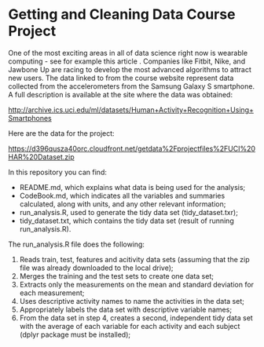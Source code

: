 # Getting and Cleaning Data Course Project

One of the most exciting areas in all of data science right now is wearable computing - see for example this article . Companies like Fitbit, Nike, and Jawbone Up are racing to develop the most advanced algorithms to attract new users. The data linked to from the course website represent data collected from the accelerometers from the Samsung Galaxy S smartphone. A full description is available at the site where the data was obtained:

http://archive.ics.uci.edu/ml/datasets/Human+Activity+Recognition+Using+Smartphones

Here are the data for the project:

https://d396qusza40orc.cloudfront.net/getdata%2Fprojectfiles%2FUCI%20HAR%20Dataset.zip

In this repository you can find:

- README.md, which explains what data is being used for the analysis;
- CodeBook.md, which indicates all the variables and summaries calculated, along with units, and any other relevant information;
- run_analysis.R, used to generate the tidy data set (tidy_dataset.txr);
- tidy_dataset.txt, which contains the tidy data set (result of running run_analysis.R).

The run_analysis.R file does the following:

1. Reads train, test, features and acitivity data sets (assuming that the zip file was already downloaded to the local drive);
2. Merges the training and the test sets to create one data set;
3. Extracts only the measurements on the mean and standard deviation for each measurement;
4. Uses descriptive activity names to name the activities in the data set;
5. Appropriately labels the data set with descriptive variable names;
6. From the data set in step 4, creates a second, independent tidy data set with the average of each variable for each activity and each subject (dplyr package must be installed);

